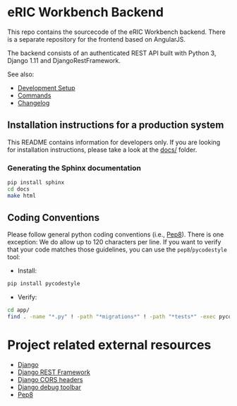 # eRIC Workbench Backend

This repo contains the sourcecode of the eRIC Workbench backend. There is a separate repository for the frontend based on AngularJS.

The backend consists of an authenticated REST API built with Python 3, Django 1.11 and DjangoRestFramework.

See also:
* [Development Setup](README_DevSetup.md)
* [Commands](README_Commands.md)
* [Changelog](CHANGELOG.md)

## Installation instructions for a production system
This README contains information for developers only. If you are looking for installation instructions, please take a 
look at the [docs/](docs/) folder.

### Generating the Sphinx documentation

```bash
pip install sphinx
cd docs
make html
```

## Coding Conventions
Please follow general python coding conventions (i.e., [Pep8]).
There is one exception: We do allow up to 120 characters per line.
If you want to verify that your code matches those guidelines, you can use the ``pep8``/``pycodestyle`` tool:
* Install:
```bash
pip install pycodestyle
```

* Verify:
```bash
cd app/
find . -name "*.py" ! -path "*migrations*" ! -path "*tests*" -exec pycodestyle --max-line-length=120 --ignore=E402 {} +
```

# Project related external resources

[Django]: https://docs.djangoproject.com/en/1.11/
[Django REST Framework]: http://www.django-rest-framework.org/
[Django CORS headers]: https://github.com/ottoyiu/django-cors-headers
[Django debug toolbar]: https://django-debug-toolbar.readthedocs.io/en/stable/
[Pep8]: https://www.python.org/dev/peps/pep-0008/

* [Django]
* [Django REST Framework]
* [Django CORS headers]
* [Django debug toolbar]
* [Pep8]
